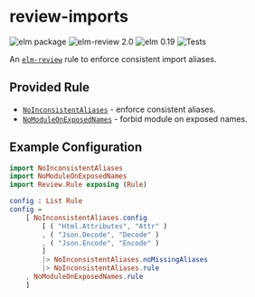 # review-imports

![elm package](https://img.shields.io/elm-package/v/sparksp/elm-review-imports)
![elm-review 2.0](https://img.shields.io/badge/elm--review-2.0-%231293D8)
![elm 0.19](https://img.shields.io/badge/elm-0.19-%231293D8)
![Tests](https://github.com/sparksp/elm-review-imports/workflows/Tests/badge.svg)

An [`elm-review`](https://package.elm-lang.org/packages/jfmengels/elm-review/latest/) rule to enforce consistent import aliases.

## Provided Rule

- [`NoInconsistentAliases`](https://package.elm-lang.org/packages/sparksp/elm-review-imports/latest/NoUnusedPorts) - enforce consistent aliases.
- [`NoModuleOnExposedNames`](https://package.elm-lang.org/packages/sparksp/elm-review-imports/latest/NoModuleOnExposedNames) - forbid module on exposed names.

## Example Configuration

```elm
import NoInconsistentAliases
import NoModuleOnExposedNames
import Review.Rule exposing (Rule)

config : List Rule
config =
    [ NoInconsistentAliases.config
        [ ( "Html.Attributes", "Attr" )
        , ( "Json.Decode", "Decode" )
        , ( "Json.Encode", "Encode" )
        ]
        |> NoInconsistentAliases.noMissingAliases
        |> NoInconsistentAliases.rule
    , NoModuleOnExposedNames.rule
    ]
```